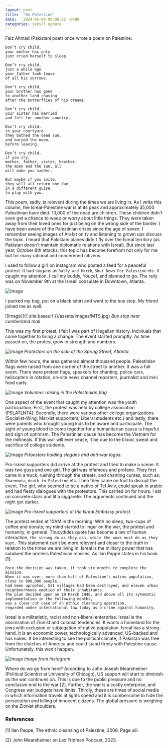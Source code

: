 ```yaml
---
layout: post
title:  "On Palestine"
date:   2024-05-09 00:00:22 -0400
categories: jekyll update
---
```


Faiz Ahmad (Pakistani poet) once wrote a poem on Palestine:

```
Don’t cry child,
your mother has only
just cried herself to sleep.

Don’t cry child,
just a while ago
your father took leave
of all his sorrows.

Don’t cry child,
your brother has gone
to another land chasing
after the butterflies of his dreams.

Don’t cry child,
your sister has married
and left for another country.

Don’t cry child,
in your courtyard
they bathed the dead sun,
and buried the moon,
before leaving.

Don’t cry child,
if you cry,
mother, father, sister, brother,
the moon and the sun, all
will make you sadder.

But maybe if you smile,
they will all return one day
in a different guise
to play with you.
```

This poem, sadly, is relevent during the times we are living in. As I write this column, the Isreal-Palestine war is at its peak and approximately 35,000 Palestinian have died. 13,000 of the dead are children. These children didn't even get a chance to weep or worry about little things. They were taken away from their loved ones for just being on the wrong side of the border. I have been aware of the Palestinian crises since the age of seven. I remember seeing images of Arafat on tv and listening to grown ups discuss the topic. I heard that Pakistani planes didn't fly over the Isreal territory (as Pakistan doesn't maintain diplomatic relations with Isreal). But since last year, October 8th attacks, this topic has become forefront not only for me but for many rational and concerened citizens. 

I used to follow a girl on instagram who posted a feed for a peaceful protest. It had slogans as `Rally and March`, `Shut Down For Palestine` etc. It caught my attention. I call my buddy, Youcef, and planned to go. The rally was on November 9th at the Isreali consulate in Downtown, Atlanta. 

![Image]({{site.baseurl}}/assets/images/event.jpg)

I packed my bag, put on a black tshirt and went to the bus stop. My friend joined me as well.

![Image]({{ site.baseurl }}/assets/images/MTS.jpg)
*Bus stop near cumberland mall*

This was my first protest. I felt I was part of Hegelian history. Indiviuals that come together to bring a change. The event started promptly. As time passed on, the protest grew in strength and numbers. 

![Image]({{site.baseurl}}/assets/images/IMG_20231109_183102.jpg)
*Protestors on the side of the Spring Street, Atlanta*

Within few hours, the area gathered almost thousand people. Palestinian flags were raised from one corner of the street to another. It was a full event. There were protest flags, speakers for chanting, police cars, helicopters in rotation, on-site news channel reporters, journalist and mini food carts. 

![Image]({{site.baseurl}}/assets/images/IMG_20231109_183117.jpg)
*Volunteer raising in the Palestenian flag*

One aspect of the event that caught my attention was the youth participation. First, the protest was held by college association (PSLATLNTA). Secondly, there were various other college organizations (Socialist-Wing, Marxist supporters, Liberal students etc.) and lastly, there were parents who brought young kids to be aware and participate. The sight of young blood to come together for a humanitarian cause is hopeful and sign of optimism. The Palestinian cause has become the Vietnam for the millineals. If this war will ever cease, it be due to the blood, sweat and sacrifice of college students.

![Image]({{site.baseurl}}/assets/images/IMG_20231109_205016.jpg)
*Prtoestors holding slogans and anti-war logos.*

Pro-Isreal supporters did arrive at the protest and tried to make a scene. It was two guys and one girl. The girl was infamous and profane. They first came in a truck, rushing through the streets, and chanting curses, such as: `Sharmouta`, `death to Palestine` etc. Then they came on foot to disrupt the event. The girl, who seemed to be a native of Tel Aviv, could speak in arabic and had fiesty dialogues with the protestors. This carried on for hours. I sat on concrete stairs and lit a ciggarete. The arguments continued and the night got darker.

![Image]({{site.baseurl}}/assets/images/IMG_20231109_230721.jpg)
*Pro-Isreal supporters at the Isreal Embassy protest*

The protest ended at 10AM in the morning. With no sleep, two-cups of coffee and donuts; my mind started to linger on the war, the protest and humanity, in general. Thucydides quote has become a law of human interaction, `the strong do as they can, while the weak must do as they must.` This statement can't be more relevent and closer to the truth in relation to the times we are living in. Isreal is the military power that has subdued the armless Palestinian masses. As Ilan Pappe states in his book [1]: 

```
Once the decision was taken, it took six months to complete the mission.
When it was over, more than half of Palestine's native population, close to 800,000 people, 
had been uprooted, 531 villages had been destroyed, and eleven urban neighbourhoods emptied of their inhabitants. 
The plan decided upon on 10 March 1948, and above all its sytematic implementation in the following months, 
was a clear-cut case of an ethnic cleansing operation, 
regarded under international law today as a crime against humanity.

```

Isreal is a militaristic, racist and non-liberal enterprise. Isreal is the assimilation of Zionist and colonial tendencies. It wants a homeland for the jews with exclusion or subjugation of native population. Isreal has a strong-hand. It is an economic power, technologically advanced, US-backed and has nukes. It be interesting to see the political climate, if Pakistan was free from the clutches of America and could stand firmly with Palestine cause. Unfortunately, this won't happen.

![Image]({{site.baseurl}}/assets/images/poster.jpg)
*Image from Instagram*

Where do we go from here? According to John Joseph Mearsheimer (Political Scientist at University of Chicago), US support will start to diminish as the war continues on. This is due to the public pressure and no conclusive end to the war [2]. Further, the war is a costly enterprise, and Congress war budgets have limits. Thirdly, these are times of social media in which information travels at lights speed and it is cumbersome to hide the persecution and killing of innocent citizens. The global pressure is weighing on the Zionist shoulders.


### References

[1] Ilan Pappe, The ethnic cleansing of Palestine, 2006, Page xiii.

[2] John Mearsheimer on Lex Fridman Podcast, 2023.
